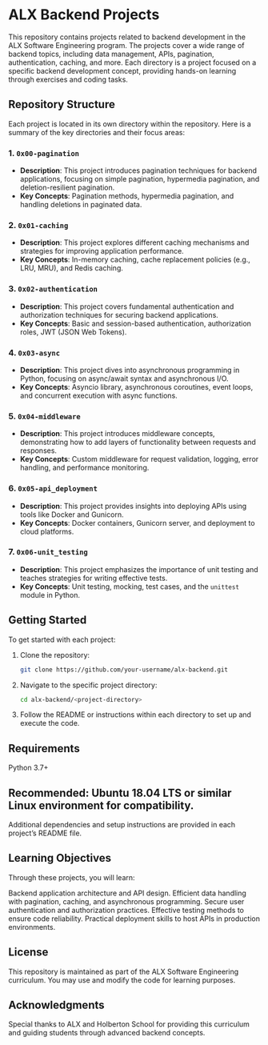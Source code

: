 # ALX Backend Projects

This repository contains projects related to backend development in the ALX Software Engineering program. The projects cover a wide range of backend topics, including data management, APIs, pagination, authentication, caching, and more. Each directory is a project focused on a specific backend development concept, providing hands-on learning through exercises and coding tasks.

## Repository Structure

Each project is located in its own directory within the repository. Here is a summary of the key directories and their focus areas:

### 1. `0x00-pagination`
- **Description**: This project introduces pagination techniques for backend applications, focusing on simple pagination, hypermedia pagination, and deletion-resilient pagination.
- **Key Concepts**: Pagination methods, hypermedia pagination, and handling deletions in paginated data.

### 2. `0x01-caching`
- **Description**: This project explores different caching mechanisms and strategies for improving application performance.
- **Key Concepts**: In-memory caching, cache replacement policies (e.g., LRU, MRU), and Redis caching.

### 3. `0x02-authentication`
- **Description**: This project covers fundamental authentication and authorization techniques for securing backend applications.
- **Key Concepts**: Basic and session-based authentication, authorization roles, JWT (JSON Web Tokens).

### 4. `0x03-async`
- **Description**: This project dives into asynchronous programming in Python, focusing on async/await syntax and asynchronous I/O.
- **Key Concepts**: Asyncio library, asynchronous coroutines, event loops, and concurrent execution with async functions.

### 5. `0x04-middleware`
- **Description**: This project introduces middleware concepts, demonstrating how to add layers of functionality between requests and responses.
- **Key Concepts**: Custom middleware for request validation, logging, error handling, and performance monitoring.

### 6. `0x05-api_deployment`
- **Description**: This project provides insights into deploying APIs using tools like Docker and Gunicorn.
- **Key Concepts**: Docker containers, Gunicorn server, and deployment to cloud platforms.

### 7. `0x06-unit_testing`
- **Description**: This project emphasizes the importance of unit testing and teaches strategies for writing effective tests.
- **Key Concepts**: Unit testing, mocking, test cases, and the `unittest` module in Python.

## Getting Started

To get started with each project:
1. Clone the repository:
   ```bash
   git clone https://github.com/your-username/alx-backend.git

2. Navigate to the specific project directory:
   ```bash
   cd alx-backend/<project-directory>

3. Follow the README or instructions within each directory to set up and execute the code.


## Requirements
Python 3.7+

## Recommended: Ubuntu 18.04 LTS or similar Linux environment for compatibility.
Additional dependencies and setup instructions are provided in each project’s README file.


## Learning Objectives
Through these projects, you will learn:

Backend application architecture and API design.
Efficient data handling with pagination, caching, and asynchronous programming.
Secure user authentication and authorization practices.
Effective testing methods to ensure code reliability.
Practical deployment skills to host APIs in production environments.

## License
This repository is maintained as part of the ALX Software Engineering curriculum. You may use and modify the code for learning purposes.

## Acknowledgments
Special thanks to ALX and Holberton School for providing this curriculum and guiding students through advanced backend concepts.
